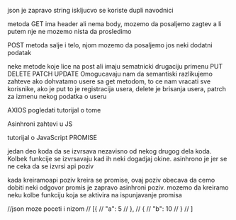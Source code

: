 json je zapravo string
iskljucvo se koriste dupli navodnici

metoda GET ima header ali nema body, mozemo da posaljemo zagtev a li putem nje ne mozemo nista da prosledimo

POST metoda salje i telo, njom mozemo da posaljemo jos neki dodatni podatak

neke metode koje lice na post ali imaju sematnicki drugaciju primenu
PUT
DELETE
PATCH
UPDATE
Omogucavaju nam da semantiski razlikujemo zahteve
ako dohvatamo usere sa get metodom, to ce nam vracati sve korisnike, ako je put to je registracija usera, delete je brisanja usera, patrch za izmenu nekog podatka o useru

AXIOS pogledati tutorijal o tome

Asinhroni zahtevi u JS

tutorijal o JavaScript PROMISE 

jedan deo koda da se izvrsava nezavisno od nekog drugog dela koda. Kolbek funkcije se izvrsavaju kad ih neki dogadjaj okine.
asinhrono je jer se ne ceka da se izvrsi api poziv

kada kreiramoapi poziv kreira se promise, ovaj poziv obecava da cemo dobiti neki odgovor
promis je zapravo asinhroni poziv. mozemo da kreiramo neku kolbe funkciju koja se aktivira na ispunjavanje promisa

//json moze poceti i nizom
// [{
//         "a": 5
//     },
//     {
//         "b": 10
//     }
// ]
